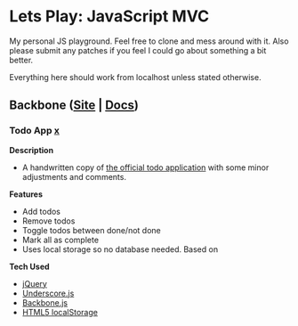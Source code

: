 Lets Play: JavaScript MVC
=====================
My personal JS playground. 
Feel free to clone and mess around with it.
Also please submit any patches if you feel I could go about something a bit better.

Everything here should work from localhost unless stated otherwise.

## Backbone ([Site](http://backbonejs.org/) | [Docs](http://backbonejs.org/))
### Todo App [x](http://localhost/_github/lets_play_js_mvc/backbone/todo_app/)
**Description**
* A handwritten copy of [the official todo application](http://backbonejs.org/examples/todos/index.html) with some minor adjustments and comments. 

**Features**
* Add todos
* Remove todos
* Toggle todos between done/not done
* Mark all as complete
* Uses local storage so no database needed. Based on 

**Tech Used**
* [jQuery](http://jquery.com/)
* [Underscore.js](http://underscorejs.org/)
* [Backbone.js](http://backbonejs.org/)
* [HTML5 localStorage](https://developer.mozilla.org/en-US/docs/Web/Guide/API/DOM/Storage)
